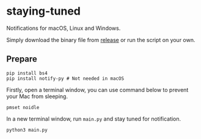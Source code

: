 # staying-tuned

Notifications for macOS, Linux and Windows.

Simply download the binary file from [release](https://github.com/JunkFood02/staying-tuned/releases) or run the script on your own.

## Prepare

```shell
pip install bs4
pip install notify-py # Not needed in macOS
```

Firstly, open a terminal window, you can use command below to prevent your Mac from sleeping.

```shell
pmset noidle
```

In a new terminal window, run `main.py` and stay tuned for notification.

```shell
python3 main.py
```
